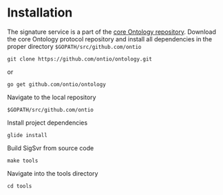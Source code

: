 
# Installation
The signature service is a part of the [core Ontology repository](https://github.com/ontio/ontology). Download the core Ontology protocol repository and install all dependencies in the proper directory `$GOPATH/src/github.com/ontio`

```
git clone https://github.com/ontio/ontology.git
```
or
```
go get github.com/ontio/ontology
```

Navigate to the local repository
```
$GOPATH/src/github.com/ontio
```

Install project dependencies
```
glide install
```

Build SigSvr from source code
```
make tools
```

Navigate into the tools directory
```
cd tools
```
